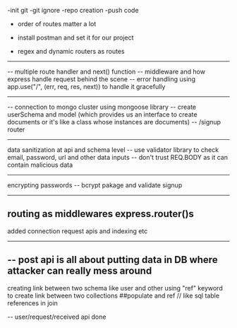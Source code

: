 -init git
-git ignore
-repo creation
-push code

- order of routes matter a lot

- install postman and set it for our project
- regex and dynamic routers as routes

---

-- multiple route handler and next() function
-- middleware and how express handle request behind the scene
-- error handling using app.use("/", (err, req, res, next)) to handle it gracefully

---

-- connection to mongo cluster using mongoose library
-- create userSchema and model (which provides us an interface to create documents or it's like a class whose instances are documents)
-- /signup router

---

data sanitization at api and schema level
-- use validator library to check email, password, url and other data inputs
-- don't trust REQ.BODY as it can contain malicious data

---

encrypting passwords -- bcrypt pakage and validate signup

---

## routing as middlewares express.router()s

added connection request apis and indexing etc

---

## -- post api is all about putting data in DB where attacker can really mess around

creating link between two schema like user and other using "ref" keyword to create link between two collections ##populate and ref // like sql table references in join

-- user/request/received api done
